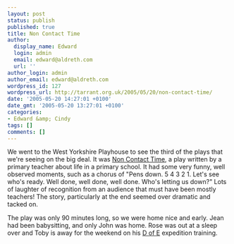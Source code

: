 ```yaml
---
layout: post
status: publish
published: true
title: Non Contact Time
author:
  display_name: Edward
  login: admin
  email: edward@aldreth.com
  url: ''
author_login: admin
author_email: edward@aldreth.com
wordpress_id: 127
wordpress_url: http://tarrant.org.uk/2005/05/20/non-contact-time/
date: '2005-05-20 14:27:01 +0100'
date_gmt: '2005-05-20 13:27:01 +0100'
categories:
- Edward &amp; Cindy
tags: []
comments: []
---
```

<p>We went to the West Yorkshire Playhouse to see the third of the plays that we're seeing on the big deal.  It was <a href="http://www.wyplayhouse.com/events/event_details.asp?event_ID=441">Non Contact Time</a>, a play written by a primary teacher about life in a primary school.  It had some very funny, well observed moments, such as a chorus of "Pens down. 5 4 3 2 1. Let's see who's ready. Well done, well done, well done.  Who's letting us down?"  Lots of laughter of recognition from an audience that must have been mostly teachers!  The story, particularly at the end seemed over dramatic and tacked on.</p>
<p>The play was only 90 minutes long, so we were home nice and early.  Jean had been babysitting, and only John was home.  Rose was out at a sleep over and Toby is away for the weekend on his <a href="http://www.theaward.org/">D of E</a> expedition training.</p>
